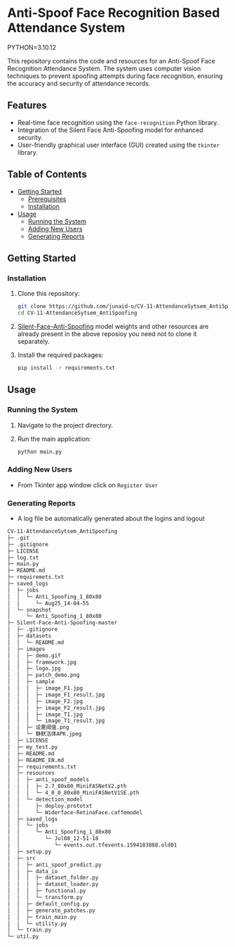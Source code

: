 # Anti-Spoof Face Recognition Based Attendance System

PYTHON=3.10.12

This repository contains the code and resources for an Anti-Spoof Face Recognition Attendance System. The system uses computer vision techniques to prevent spoofing attempts during face recognition, ensuring the accuracy and security of attendance records.

## Features

- Real-time face recognition using the `face-recognition` Python library.
- Integration of the Silent Face Anti-Spoofing model for enhanced security.
- User-friendly graphical user interface (GUI) created using the `tkinter` library.

## Table of Contents

- [Getting Started](#getting-started)
  - [Prerequisites](#prerequisites)
  - [Installation](#installation)
- [Usage](#usage)
  - [Running the System](#running-the-system)
  - [Adding New Users](#adding-new-users)
  - [Generating Reports](#generating-reports)

## Getting Started

### Installation

1. Clone this repository:

   ```bash
   git clone https://github.com/junaid-o/CV-11-AttendanceSytsem_AntiSpoofing.git
   cd CV-11-AttendanceSytsem_AntiSpoofing
   ```

2. [Silent-Face-Anti-Spoofing](https://github.com/minivision-ai/Silent-Face-Anti-Spoofing) model weights and other resources are already present in the above reposioy you need not to clone it separately.

3. Install the required packages:

   ```bash
   pip install -r requirements.txt
   ```

## Usage

### Running the System

1. Navigate to the project directory.

2. Run the main application:

   ```bash
   python main.py
   ```

### Adding New Users

- From Tkinter app window click on `Register User`

### Generating Reports

- A log file be automatically generated about the logins and logout

```md
CV-11-AttendanceSytsem_AntiSpoofing
├─ .git
├─ .gitignore
├─ LICENSE
├─ log.txt
├─ main.py
├─ README.md
├─ requiremets.txt
├─ saved_logs
│  ├─ jobs
│  │  └─ Anti_Spoofing_1_80x80
│  │     └─ Aug25_14-04-55
│  └─ snapshot
│     └─ Anti_Spoofing_1_80x80
├─ Silent-Face-Anti-Spoofing-master
│  ├─ .gitignore
│  ├─ datasets
│  │  └─ README.md
│  ├─ images
│  │  ├─ demo.gif
│  │  ├─ framework.jpg
│  │  ├─ logo.jpg
│  │  ├─ patch_demo.png
│  │  ├─ sample
│  │  │  ├─ image_F1.jpg
│  │  │  ├─ image_F1_result.jpg
│  │  │  ├─ image_F2.jpg
│  │  │  ├─ image_F2_result.jpg
│  │  │  ├─ image_T1.jpg
│  │  │  └─ image_T1_result.jpg
│  │  ├─ 设置阈值.png
│  │  └─ 静默活体APK.jpeg
│  ├─ LICENSE
│  ├─ my_test.py
│  ├─ README.md
│  ├─ README_EN.md
│  ├─ requirements.txt
│  ├─ resources
│  │  ├─ anti_spoof_models
│  │  │  ├─ 2.7_80x80_MiniFASNetV2.pth
│  │  │  └─ 4_0_0_80x80_MiniFASNetV1SE.pth
│  │  └─ detection_model
│  │     ├─ deploy.prototxt
│  │     └─ Widerface-RetinaFace.caffemodel
│  ├─ saved_logs
│  │  └─ jobs
│  │     └─ Anti_Spoofing_1_80x80
│  │        └─ Jul08_12-51-18
│  │           └─ events.out.tfevents.1594183888.old01
│  ├─ setup.py
│  ├─ src
│  │  ├─ anti_spoof_predict.py
│  │  ├─ data_io
│  │  │  ├─ dataset_folder.py
│  │  │  ├─ dataset_loader.py
│  │  │  ├─ functional.py
│  │  │  └─ transform.py
│  │  ├─ default_config.py
│  │  ├─ generate_patches.py
│  │  ├─ train_main.py
│  │  └─ utility.py
│  └─ train.py
└─ util.py

```
